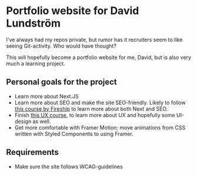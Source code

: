 # Portfolio website for David Lundström

I've always had my repos private, but rumor has it recruiters seem to like seeing Git-activity. Who would have thought?

This will hopefully become a portfolio website for me, David, but is also very much a learning project.

## Personal goals for the project

- Learn more about Next.JS
- Learn more about SEO and make the site SEO-friendly. Likely to follow [this course by Fireship](https://fireship.io/courses/react-next-firebase/) to learn more about both Next and SEO.
- Finish [this UX course](https://www.coursera.org/learn/foundations-user-experience-design), to learn more about UX and hopefully some UI-design as well.
- Get more comfortable with Framer Motion; move animations from CSS written with Styled Components to using Framer.

## Requirements

- Make sure the site follows WCAG-guidelines
